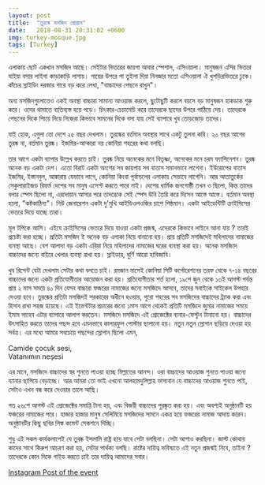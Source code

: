 ```yaml
---
layout: post
title:  "তুরষ্কে মসজিদ প্রোগ্রাম"
date:   2018-08-31 20:31:02 +0600
img: turkey-mosque.jpg
tags: [Turkey]
---
```

এলাকায় ছোট একখান মসজিদ আছে। সেইটার ভিতরের জায়গা আবার স্পেশাল, এসিওয়ালা। মানুষজন এসির ভিতরে যাইয়া বসার লাইগা কাড়াকাড়ি লাগায়। গায়ের উপরে পা তুইলা দিয়া নিনজার মতো এসিওয়ালা ঐ খুপড়িরভিতরে ঢুকে। কাঁচের স্লাইডিং দরজার গায়ে বড় করে লেখা, "বাচ্চাদের পেছনে রাখুন"।

অন্য মসজিদগুলোতেও একই অবস্থা বাচ্চারা সামান্য আওয়াজ করলে, ছুটোছুটি করলে বয়সে বড় মানুষজন হাকডাক শুরু করে। ওদের থামাতে ব্যতিব্যস্ত হয়ে পড়ে। চিৎকার-চেচামেচি করে তাদেরকে ছাদের উপরে পাঠিয়ে দেয়। তাদেরকে পেছনের দিকে পািয়ে দিয়ে নিজেরা কিভাবে সামনের দিকে বসা যায় সেই ব্যাপারে খুব তোড়জোড় তাদের।

যাই হোক, এগুলা তো দেশে ২৫ বছর দেখলাম। তুরষ্কের বর্তমান অবস্থার সাথে একটু তুলনা করি। ২০ বছর আগের তুরষ্ক না‌, বর্তমান তুরষ্ক। ইজমির-আন্কারা নয়‌ কোনিয়া শহরের কথা বলছি।

তার আগে একটা ব্যাপার উল্লেখ করতে চাই। তুরষ্ক নিয়ে অনেকের মনে বিতৃষ্ণা, অনেকের মনে চরম ফ্যাসিনেশন। তুরষ্ক অনেক বড় একটা দেশ। এতো বিরাট একটা অংশের সব জায়গায় সব বাতাস সমানভাবে লাগেনা। ইউরোপের বাতাস ইজমির, ইস্তানবুল, আঙ্কারায় যেভাবে লাগে, কোনিয়া কিংবা পূর্বান্চলের এলাকায় সেভাবে লাগেনি। আর আতাতুর্কের সেকুলারাইজড রিফর্ম দেশের সব মানুষ এসেপ্ট করতে পারে নাই। দেশের ধার্মিক জনগোষ্ঠী তখন ও ছিলো, কিন্ত তাদের বলার স্পেস ছিলো না, এরদোয়ান আসার পরে তাদরেকে সেই স্পেস উনি তৈরি করে দিসেন আস্তে আস্তে। বর্তমান অবস্থা হলো, "কষ্টকাঠিন্য"। নিউ জেনারেশন একটা দু'মুখি আইডিওলওজির চাপে পিষ্ঠমান। একটা আইডেন্টিটি ক্রাইসিসের ভেতরে দিয়ে যাচ্ছে তারা।

মূল টপিকে আসি। এইযে ক্রাইসিসের ভেতরে দিয়ে যাওয়া একটা প্রজন্ম, এদেরকে কিভাবে লাইনে আনা যায় ?
তারই প্রচেষ্টা করা হচ্ছে। প্রতিটা মসজিদ ই অনেক বড় এলাকা নিয়ে বানানো হয়। প্রায় প্রতিটি মসজিদেই মহিলাদের নামাজের ব্যবস্থা আছে। বেশ আলাদা বড় একটা এরিয়া নিয়ে মহিলাদের নামাজের ঘরের ব্যবস্থা করা হয়। অনেক মসজিদে বাচ্চাদের জন্যে বাইরে খেলার ব্যবস্থা রাখা হয়। স্লাইডার, ঘুর্ণি আরো হাবিজাবি।

খুব রিসেন্ট যেটা দেখলাম সেটার কথা বলতে চাই। রমজান মাসেই কোনিয়া সিটি কর্পোরেশনের তরফ থেকে ৭-১৪ বছরের বাচ্চাদের জন্যে একটা প্রতিযোগীতার আয়োজন করা হয়। প্রতিযোগীতার শর্ত হলো‌, ১৯শে জুন থেকে ১৩ই আগস্ট পর্যন্ত প্রায় ২ মাস সময়ে ৪০ দিন যেসব বাচ্চারা ফজরের নামাজের জন্যে মসজিদে আসবে, তাদের সবাইকে সাইকেল উপহার দেওয়া হবে। তুরষ্কের প্রতিটা মসজিদই সরকারের অধীনে হওয়ায়, পুরো শহরের সব মসজিদের বাচ্চাদের ট্র্যাক করা এবং হিসাব রাখা সহজ হয়েছে। এই ইভেন্টটার প্রচারের জন্যে ১মাস আগে থেকেই প্রতিটি মসজিদে জুমার নামাজের সময়ে ইমাম সাহেব এটার ব্যাপারে আলাপ করতেন। মসজিদে মসজিদে এই প্রোজেক্টের ব্যনার-ফেস্টুন টানানো হয়। বাচ্চাদের উৎসাহিত করতে তাদের পছন্দ হবে এমনভাবে কালারফুল পোস্টার ছাপানো হয়। নতুন নতুন স্লোগান ছড়িয়ে দেওয়া হয় সর্বত্র। এর মধ্যে আমার সবচেয়ে পছন্দের স্লোগান ছিলো এমন,  

Camide çocuk sesi,  
Vatanımın neşesi  

এর মানে, মসজিদে বাচ্চাদের স্বর শুনতে পাওয়া হচ্ছে মিল্লাতের আনন্দ। 
ওরা বাচ্চাদের আওয়াজ শুনতে পাওয়া জন্যে ব্যানার ছাপিয়ে বেড়াচ্ছে। আর আমরা তো ভাই এখনো আলহামদুলিল্লাহ ভাগ্যবান যে বাচ্চাদের আওয়াজ শুনতে পাই, সেটাও এখন বন্ধ করে দেওয়ার তালে আছি।

গত ২৬শে আগস্ট এই প্রোজেক্টের সমাপ্তি টানা হয়, এবং বিজয়ী বাচ্চাদের পুরষ্কৃত করা হয়। এবং অবশ্যই অনুষ্ঠানটি হয় ফজরের নামাজের পরে। হাজার হাজার মানুষ সেলিমিয়ে মসজিদের সামনে একত্র হয়ে ফজরের নামাজ আদায় করেন। অনুষ্ঠানটির কিছু ছবির লিঙ্ক কমেন্ট সেকশনে দিচ্ছি।

শুধু এই সকল কার্যকলাপেই যে তুরষ্ক ইসলামি রাষ্ট্র হয়ে যাবে সেটা বলছিনা। সেটা আশাও করছিনা। জাস্ট কোথায় কাদের সাথে কিরুপ আচরণ করা হয়, সেটার পার্থক্য বলছি। রাষ্টের দায়িত্ব ভবিষ্যতে এই নতুন প্রজন্মই নিবে, তাইনা ? তাদেরকে কোন দিকে গাইড করতে চাই তার দায়িত্ব আমাদের সবার।

[Instagram Post of the event](https://www.instagram.com/p/Bm8BSxtFF11/?taken-by=konyakultur)

